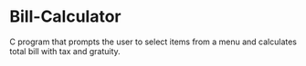 # Bill-Calculator
C program that prompts the user to select items from a menu and calculates total bill with tax and gratuity.
